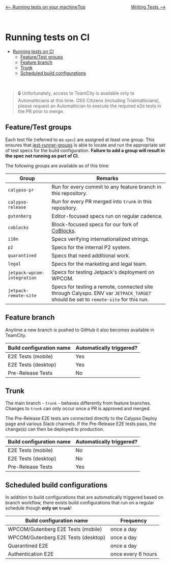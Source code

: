 <div style="width: 45%; float:left" align="left"><a href="./tests_local.md"><-- Running tests on your machine</a> </div>
<div style="width: 5%; float:left" align="center"><a href="./../README.md">Top</a></div>
<div style="width: 45%; float:right"align="right"><a href="./writing_tests.md">Writing Tests --></a> </div>

<br><br>

# Running tests on CI

<!-- TOC -->

- [Running tests on CI](#running-tests-on-ci)
  - [Feature/Test groups](#featuretest-groups)
  - [Feature branch](#feature-branch)
  - [Trunk](#trunk)
  - [Scheduled build configurations](#scheduled-build-configurations)

<!-- /TOC -->

<br>

> :lock: Unfortunately, access to TeamCity is available only to Automatticians at this time. OSS Citizens (including Trialmatticians), please request an Automattician to execute the required e2e tests in the PR prior to merge.

## Feature/Test groups

Each test file (referred to as `spec`) are assigned at least one group.
This ensures that [jest-runner-groups](https://github.com/eugene-manuilov/jest-runner-groups) is able to locate and run the appropriate set of test specs for the build configuration. **Failure to add a group will result in the spec not running as part of CI.**

The following groups are available as of this time:

| Group                       | Remarks                                                                                                                           |
| --------------------------- | --------------------------------------------------------------------------------------------------------------------------------- |
| `calypso-pr`                | Run for every commit to any feature branch in this repository.                                                                    |
| `calypso-release`           | Run for every PR merged into `trunk` in this repository.                                                                          |
| `gutenberg`                 | Editor-focused specs run on regular cadence.                                                                                      |
| `coblocks`                  | Block-focused specs for our fork of [CoBlocks](https://wordpress.org/plugins/coblocks/).                                          |
| `i18n`                      | Specs verifying internationalized strings.                                                                                        |
| `p2`                        | Specs for the internal P2 system.                                                                                                 |
| `quarantined`               | Specs that need additional work.                                                                                                  |
| `legal`                     | Specs for the marketing and legal team.                                                                                           |
| `jetpack-wpcom-integration` | Specs for testing Jetpack's deployment on WPCOM.                                                                                  |
| `jetpack-remote-site`       | Specs for testing a remote, connected site through Calyspo. ENV var `JETPACK_TARGET` should be set to `remote-site` for this run. |

## Feature branch

Anytime a new branch is pushed to GitHub it also becomes available in TeamCity.

| Build configuration name | Automatically triggered? |
| ------------------------ | ------------------------ |
| E2E Tests (mobile)       | Yes                      |
| E2E Tests (desktop)      | Yes                      |
| Pre-Release Tests        | No                       |

## Trunk

The main branch - `trunk` - behaves differently from feature branches. Changes to `trunk` can only occur once a PR is approved and merged.

The Pre-Release E2E tests are connected directly to the Calypso Deploy page and various Slack channels. If the Pre-Release E2E tests pass, the change(s) can then be deployed to production.

| Build configuration name | Automatically triggered? |
| ------------------------ | ------------------------ |
| E2E Tests (mobile)       | No                       |
| E2E Tests (desktop)      | No                       |
| Pre-Release Tests        | Yes                      |

## Scheduled build configurations

In addition to build configurations that are automatically triggered based on branch workflow, there exists build configurations that run on a regular schedule though **only on `trunk`**!

| Build configuration name            | Frequency          |
| ----------------------------------- | ------------------ |
| WPCOM/Gutenberg E2E Tests (mobile)  | once a day         |
| WPCOM/Gutenberg E2E Tests (desktop) | once a day         |
| Quarantined E2E                     | once a day         |
| Authentication E2E                  | once every 6 hours |
